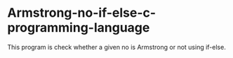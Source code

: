 # Armstrong-no-if-else-c-programming-language
This program is check whether a given no  is Armstrong or not using if-else.
